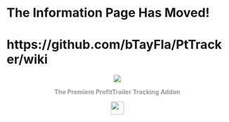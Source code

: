 <h1>The Information Page Has Moved!</h1>

<h1>https://github.com/bTayFla/PtTracker/wiki</h1>

<div align="center"><a href="https://pttracker.net/"><img src="https://ptTracker.net/PtTrackerLogo.png"></a>

<b><font color="#999">The Premiere ProfitTrailer Tracking Addon</font></b>

<div align="center">  
<a href="https://discord.gg/Er6UfJm"><img src="https://vignette.wikia.nocookie.net/rblxofftopic/images/b/bd/Discord_logo_svg.png/revision/latest/scale-to-width-down/640?cb=20170707023932" height="30"></div>

